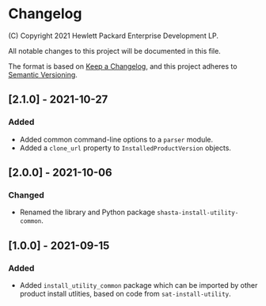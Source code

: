 # Changelog

(C) Copyright 2021 Hewlett Packard Enterprise Development LP.

All notable changes to this project will be documented in this file.

The format is based on [Keep a Changelog](https://keepachangelog.com/en/1.0.0/),
and this project adheres to [Semantic Versioning](https://semver.org/spec/v2.0.0.html).

## [2.1.0] - 2021-10-27

### Added

- Added common command-line options to a ``parser`` module.
- Added a ``clone_url`` property to ``InstalledProductVersion`` objects.

## [2.0.0] - 2021-10-06

### Changed

- Renamed the library and Python package ``shasta-install-utility-common``.

## [1.0.0] - 2021-09-15

### Added

- Added ``install_utility_common`` package which can be imported by other
  product install utlities, based on code from ``sat-install-utility``.
